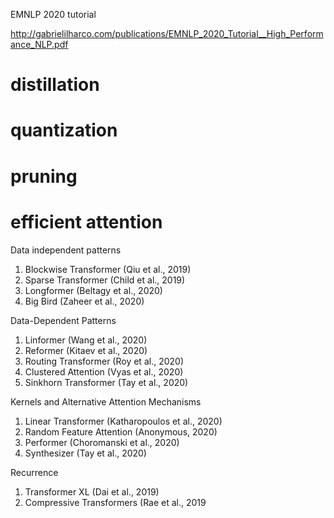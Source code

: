
EMNLP 2020 tutorial

http://gabrielilharco.com/publications/EMNLP_2020_Tutorial__High_Performance_NLP.pdf

# distillation
# quantization
# pruning
# efficient attention

Data independent patterns
1. Blockwise Transformer (Qiu et al., 2019)
1. Sparse Transformer (Child et al., 2019)
1. Longformer (Beltagy et al., 2020)
1. Big Bird (Zaheer et al., 2020)

Data-Dependent Patterns
1. Linformer (Wang et al., 2020)
1. Reformer (Kitaev et al., 2020)
1. Routing Transformer (Roy et al., 2020)
1. Clustered Attention (Vyas et al., 2020)
1. Sinkhorn Transformer (Tay et al., 2020)

Kernels and Alternative Attention Mechanisms
1. Linear Transformer (Katharopoulos et al., 2020)
1. Random Feature Attention (Anonymous, 2020)
1. Performer (Choromanski et al., 2020)
1. Synthesizer (Tay et al., 2020)

Recurrence
1. Transformer XL (Dai et al., 2019)
1. Compressive Transformers (Rae et al., 2019
